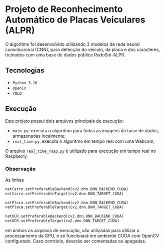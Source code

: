 # Projeto de Reconhecimento Automático de Placas Veiculares (ALPR)
O algoritmo foi desenvolvido utilizando 3 modelos de rede neural convolucional (CNN), para detecção do veículo, da placa e dos caracteres, treinados com uma base de dados pública RodoSol-ALPR.

## Tecnologias
- ``Python 3.10``
- ``OpenCV``
- ``YOLO``


## Execução
Este projeto possui dois arquivos principais de execução:
- `main.py`: executa o algoritmo para todas as imagens da base de dados, armazenadas localmente;
- `real_time.py`: executa o algoritmo em tempo real com uma Webcam;

O arquivo `real_time_rasp.py` é utilizado para execução em tempo real no Raspberry.

### Observação
As linhas 

```python
netCarro.setPreferableBackend(cv2.dnn.DNN_BACKEND_CUDA)
netCarro.setPreferableTarget(cv2.dnn.DNN_TARGET_CUDA)

netPlaca.setPreferableBackend(cv2.dnn.DNN_BACKEND_CUDA)
netPlaca.setPreferableTarget(cv2.dnn.DNN_TARGET_CUDA)

netOCR.setPreferableBackend(cv2.dnn.DNN_BACKEND_CUDA)
netOCR.setPreferableTarget(cv2.dnn.DNN_TARGET_CUDA)
```

em ambos os arquivos de execução, são utilizadas para utilizar o processamento da GPU, e só funcionará em ambiente CUDA com OpenCV configurado. Caso contrário, deverão ser comentadas ou apagadas.
